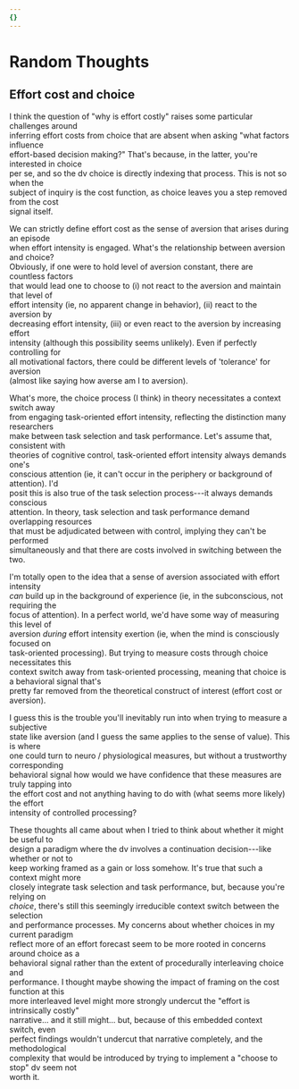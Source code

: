```yaml
---
{}
---
```

   
# Random Thoughts   
   
## Effort cost and choice   
   
I think the question of "why is effort costly" raises some particular challenges around   
inferring effort costs from choice that are absent when asking "what factors influence   
effort-based decision making?" That's because, in the latter, you're interested in choice   
per se, and so the dv choice is directly indexing that process. This is not so when the   
subject of inquiry is the cost function, as choice leaves you a step removed from the cost   
signal itself.   
   
We can strictly define effort cost as the sense of aversion that arises during an episode   
when effort intensity is engaged. What's the relationship between aversion and choice?   
Obviously, if one were to hold level of aversion constant, there are countless factors   
that would lead one to choose to (i) not react to the aversion and maintain that level of   
effort intensity (ie, no apparent change in behavior), (ii) react to the aversion by   
decreasing effort intensity, (iii) or even react to the aversion by increasing effort   
intensity (although this possibility seems unlikely). Even if perfectly controlling for   
all motivational factors, there could be different levels of 'tolerance' for aversion   
(almost like saying how averse am I to aversion).   
   
What's more, the choice process (I think) in theory necessitates a context switch away   
from engaging task-oriented effort intensity, reflecting the distinction many researchers   
make between task selection and task performance. Let's assume that, consistent with   
theories of cognitive control, task-oriented effort intensity always demands one's   
conscious attention (ie, it can't occur in the periphery or background of attention). I'd   
posit this is also true of the task selection process---it always demands conscious   
attention. In theory, task selection and task performance demand overlapping resources   
that must be adjudicated between with control, implying they can't be performed   
simultaneously and that there are costs involved in switching between the two.   
   
I'm totally open to the idea that a sense of aversion associated with effort intensity   
*can* build up in the background of experience (ie, in the subconscious, not requiring the   
focus of attention). In a perfect world, we'd have some way of measuring this level of   
aversion *during* effort intensity exertion (ie, when the mind is consciously focused on   
task-oriented processing). But trying to measure costs through choice necessitates this   
context switch away from task-oriented processing, meaning that choice is a behavioral signal that's   
pretty far removed from the theoretical construct of interest (effort cost or aversion).    
   
I guess this is the trouble you'll inevitably run into when trying to measure a subjective   
state like aversion (and I guess the same applies to the sense of value). This is where   
one could turn to neuro / physiological measures, but without a trustworthy corresponding   
behavioral signal how would we have confidence that these measures are truly tapping into   
the effort cost and not anything having to do with (what seems more likely) the effort   
intensity of controlled processing?   
   
These thoughts all came about when I tried to think about whether it might be useful to   
design a paradigm where the dv involves a continuation decision---like whether or not to   
keep working framed as a gain or loss somehow. It's true that such a context might more   
closely integrate task selection and task performance, but, because you're relying on   
*choice*, there's still this seemingly irreducible context switch between the selection   
and performance processes. My concerns about whether choices in my current paradigm   
reflect more of an effort forecast seem to be more rooted in concerns around choice as a   
behavioral signal rather than the extent of procedurally interleaving choice and   
performance. I thought maybe showing the impact of framing on the cost function at this   
more interleaved level might more strongly undercut the "effort is intrinsically costly"   
narrative... and it still might... but, because of this embedded context switch, even   
perfect findings wouldn't undercut that narrative completely, and the methodological   
complexity that would be introduced by trying to implement a "choose to stop" dv seem not   
worth it.